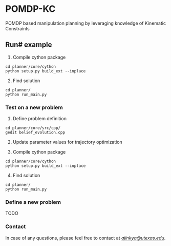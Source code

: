 # POMDP-KC
POMDP based manipulation planning by leveraging knowledge of Kinematic Constraints

## Run# example 
1. Compile cython package
```
cd planner/core/cython
python setup.py build_ext --inplace
```
2. Find solution
```
cd planner/
python run_main.py
```

### Test on a new problem
1. Define problem definition
```
cd planner/core/src/cpp/ 
gedit belief_evolution.cpp
```
2. Update parameter values for trajectory optimization

3. Compile cython package
```
cd planner/core/cython
python setup.py build_ext --inplace
```
4. Find solution
```
cd planner/
python run_main.py
```


### Define a new problem
TODO


### Contact
In case of any questions, please feel free to contact at *ajinkya@utexas.edu*.
